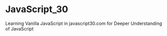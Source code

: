 # JavaScript_30
Learning Vanilla JavaScript in javascript30.com for Deeper Understanding of JavaScript
